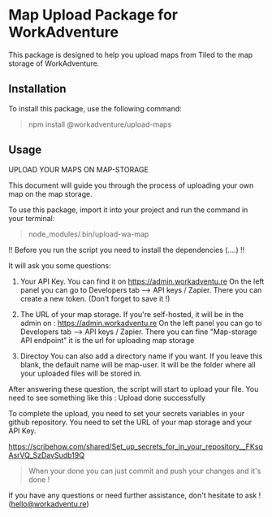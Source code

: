 # Map Upload Package for WorkAdventure

This package is designed to help you upload maps from Tiled to the map storage of WorkAdventure.

## Installation

To install this package, use the following command:

> npm install @workadventure/upload-maps

## Usage

UPLOAD YOUR MAPS ON MAP-STORAGE

This document will guide you through the process of uploading your own map on the map storage.

To use this package, import it into your project and run the command in your terminal:

> node_modules/.bin/upload-wa-map

!! Before you run the script you need to install the dependencies (....) !!

It will ask you some questions:

1. Your API Key.
   You can find it on https://admin.workadventu.re
   On the left panel you can go to Developers tab --> API keys / Zapier.
   There you can create a new token. (Don't forget to save it !)

2. The URL of your map storage.
   If you're self-hosted, it will be in the admin on : https://admin.workadventu.re
   On the left panel you can go to Developers tab --> API keys / Zapier.
   There you can fine "Map-storage API endpoint" it is the url for uploading map storage

3. Directoy
   You can also add a directory name if you want. If you leave this blank, the default name will be map-user.
   It will be the folder where all your uploaded files will be stored in.

After answering these question, the script will start to upload your file. You need to see something like this : Upload done successfully

To complete the upload, you need to set your secrets variables in your github repository. You need to set the URL of your map storage and your API Key.

https://scribehow.com/shared/Set_up_secrets_for_in_your_repository__FKsqAsrVQ_SzDavSudb19Q

> When your done you can just commit and push your changes and it's done !

If you have any questions or need further assistance, don't hesitate to ask ! (hello@workadventu.re)
